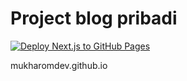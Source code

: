 # Project blog pribadi

[![Deploy Next.js to GitHub Pages](https://github.com/mukharomdev/mukharomdev.github.io/actions/workflows/deploy.yml/badge.svg)](https://github.com/mukharomdev/mukharomdev.github.io/actions/workflows/deploy.yml)


mukharomdev.github.io